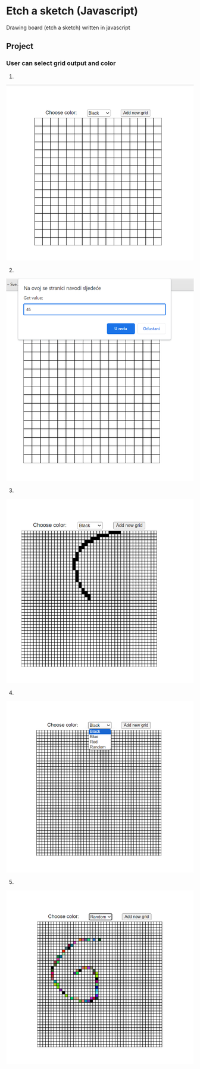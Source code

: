 # Etch a sketch (Javascript)

Drawing board (etch a sketch) written in javascript

## Project

### User can select grid output and color

1. 
![picture](pictures/1.png)


2. 
![picture](pictures/2.png)


3. 
![picture](pictures/3.png)


4. 
![picture](pictures/4.png)


5. 
![picture](pictures/5.png)
